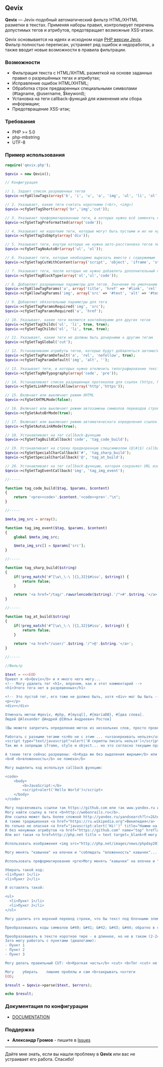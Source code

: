 
## Qevix

**Qevix** — Jevix-подобный автоматический фильтр HTML/XHTML разметки в текстах.
Применяя наборы правил, контролирует перечень допустимых тегов и атрибутов, предотвращает возможные XSS-атаки.

Qevix основывается на идеях и исходном коде [PHP версии Jevix](https://github.com/ur001/Jevix/). 
Фильтр полностью переписан, устраняет ряд ошибок и недоработок, а также вводит новые возможности в правила фильтрации.

### Возможности

* Фильтрация текста с HTML/XHTML разметкой на основе заданных правил о разрешённых тегах и атрибутах;
* Исправление ошибок HTML/XHTML;
* Обработка строк предваренных специальными символами (#tagname, @username, $keyword);
* Установка на теги callback-функций для изменения или сбора информации;
* Предотвращение XSS-атак;

### Требования

* PHP >= 5.0
* php-mbstring
* UTF-8

### Пример использования

```php
require('qevix.php');

$qevix = new Qevix();

// Конфигурация

// 1. Задает список разрешенных тегов
$qevix->cfgAllowTags(array('b', 'i', 'u', 'a', 'img', 'ul', 'li', 'ol', 'br', 'code', 'pre', 'div', 'cut'));

// 2. Указывает, какие теги считать короткими (<br>, <img>)
$qevix->cfgSetTagShort(array('br','img','cut'));

// 3. Указывает преформатированные теги, в которых нужно всё заменять на HTML сущности
$qevix->cfgSetTagPreformatted(array('code'));

// 4. Указывает не короткие теги, которые могут быть пустыми и их не нужно из-за этого удалять
$qevix->cfgSetTagIsEmpty(array('div'));

// 5. Указывает теги, внутри которых не нужна авто-расстановка тегов перевода на новую строку
$qevix->cfgSetTagNoAutoBr(array('ul', 'ol'));

// 6. Указывает теги, которые необходимо вырезать вместе с содержимым
$qevix->cfgSetTagCutWithContent(array('script', 'object', 'iframe', 'style'));

// 7. Указывает теги, после которых не нужно добавлять дополнительный перевод строки. Например, блочные теги
$qevix->cfgSetTagBlockType(array('ol','ul','code'));

// 8. Добавляет разрешенные параметры для тегов. Значение по умолчанию - шаблон #text. Разрешенные шаблоны #text, #int, #link
$qevix->cfgAllowTagParams('a', array('title', 'href' => '#link', 'rel' => '#text', 'target' => array('_blank')));
$qevix->cfgAllowTagParams('img', array('src' => '#text', 'alt' => '#text', 'title', 'align' => array('right', 'left', 'center'), 'width' => '#int', 'height' => '#int'));

// 9. Добавляет обязательные параметры для тега
$qevix->cfgSetTagParamsRequired('img', 'src');
$qevix->cfgSetTagParamsRequired('a', 'href');

// 10. Указывает, какие теги являются контейнерами для других тегов
$qevix->cfgSetTagChilds('ul', 'li', true, true);
$qevix->cfgSetTagChilds('ol', 'li', true, true);

// 11. Указывает, какие теги не должны быть дочерними к другим тегам
$qevix->cfgSetTagGlobal('cut');

// 12. Устанавливаем атрибуты тегов, которые будут добавляться автоматически
$qevix->cfgSetTagParamDefault('a', 'rel', 'nofollow', true);
$qevix->cfgSetTagParamDefault('img', 'alt', '');

// 13. Указывает теги, в которых нужно отключить типографирование текста
$qevix->cfgSetTagNoTypography(array('code', 'pre'));

// 14. Устанавливает список разрешенных протоколов для ссылок (https, http, ftp)
$qevix->cfgSetLinkProtocolAllow(array('http','https'));

// 15. Включает или выключает режим XHTML
$qevix->cfgSetXHTMLMode(false);

// 16. Включает или выключает режим автозамены символов переводов строк на тег br
$qevix->cfgSetAutoBrMode(true);

// 17. Включает или выключает режим автоматического определения ссылок
$qevix->cfgSetAutoLinkMode(true);

// 18. Устанавливает на тег callback-функцию
$qevix->cfgSetTagBuildCallback('code', 'tag_code_build');

// 19. Устанавливает на строку предворенную спецсимволом (@|#|$) callback-функцию
$qevix->cfgSetSpecialCharCallback('#', 'tag_sharp_build');
$qevix->cfgSetSpecialCharCallback('@', 'tag_at_build');

// 20. Устанавливает на тег callback-функцию, которая сохраняет URL изображений для meta-описания
$qevix->cfgSetTagEventCallback('img', 'tag_img_event');

//-----

function tag_code_build($tag, $params, $content)
{
	return '<pre><code>'.$content.'<code><pre>'."\n";
}

//-----

$meta_img_src = array();

function tag_img_event($tag, $params, $content)
{
	global $meta_img_src;

	$meta_img_src[] = $params['src'];
}

//-----

function tag_sharp_build($string)
{
	if(!preg_match('#^[\w\_\-\ ]{1,32}$#isu', $string)) {
		return false;
	}

	return '<a href="/tag/'.rawurlencode($string).'/">#'.$string.'</a>';
}

//-----

function tag_at_build($string)
{
	if(!preg_match('#^[\w\_\-\ ]{1,32}$#isu', $string)) {
		return false;
	}
	
	return '<a href="/user/'.$string.'/">@'.$string.'</a>';
}

//-----

//Фильтр

$text = <<<EOD
Привет я <b>Qevix</b> и я много чего могу...
<!-- Могу удалить тег <h1>, впрочем, как и этот комментарий -->
<h1>Этого тега нет в разрешенных</h1>

<!-- Это пустой тег, его тоже не должно быть, хотя <div> мог бы быть -->
<p></p>
<div></div>

Отмечать метки #qevix, #php, #[mysql], #{mariaDB}, #[два слова].
Людей @Alexander @Андрей @[Илья Андреевич Ростов]

(Вы можете запретить определение меток из нескольких слов, просто проверяя это в callback функции)

Работать с разными тегами <s>Но не с этим ... <u>зачеркивать нельзя</u></s>, 
<script type="text/javascript">alert('И скрипты писать нельзя')</script>
Так же я запрещаю iframe, style и object... но это согласно текущим правилам.

А такие теги сейчас разрешены: <b>Куда же без выделения жирным</b> или <i>курсива</i>...
<b>И <b>вложенность</b> не помеха</b>

Могу выделить код используя callback функцию:

<code>
	<body>
		<b>JavaScript:</b>
		<script>alert('Hello World')</script>
	</body>
</code>

Могу подсвечивать ссылки так https://github.com или так www.yandex.ru или в скобках (http://webonrails.ru)!
Могу найти ссылку в теге <b>http://webonrails.ru</b>.
Или ссылка может быть более сложной http://yandex.ru/yandsearch?lr=2&text=qevix!..
А также традиционная <a href="https://ru.wikipedia.org">Википедия</a>
Но только не опасная <a href="javascript:alert('Hi!')" title="Нажми на меня">Hello World!</a>
И без ненужных атрибутов <a href="https://github.com" name="top" hreflang="ru">GitHub</a>
Или вот такая <a href=http://php.net title = text target=_blank>Я могу определить атрибуты без кавычек!</a>

Использовать изображения <img src="http://php.net/images/news/phpday2012.png" alt="Image">

Могу менять "кавычки" на елочки и "соблюдать "вложенность" кавычек"...

Использовать преформатирование <pre>Могу менять "кавычки" на елочки и "соблюдать "вложенность" кавычек"</pre>

Убирать такой код:
<li>Пункт 1</li>
<li>Пункт 2</li>

И оставлять такой:

<ul>
  <li>Пункт 1</li>
  <li>Пункт 2</li>
</ul>

Могу удалить это верхний перевод строки, что бы текст под блочными элементами нормально отображался.

Преобразовывать коды символов &#40; &#41; &#42; &#43; &#44; обратно в символы.

Преобразовывать в тексте короткое тире - в длинное, но не в таком (2-2=0) и не в таком (веб-программирование)
Зато могу работать с пунктами (диалогами):
- Пункт 1
- Пункт 2
- Пункт 3

Могу делать правильный CUT: <b>Краткая часть</b> <cut> <b>Тег <cut> не может быть вложенным</b>

Могу    убирать    лишние пробелы и сам <b>закрывать <u>теги 
EOD;

$result = $qevix->parse($text, $errors);

echo $result;
```

### Документация по конфигурации

* [DOCUMENTATION](DOCUMENTATION.md)

### Поддержка

* **Александр Громов** - пишите в [Issues](https://github.com/AlexanderGrom/Qevix/issues)

------

Дайте мне знать, если вы нашли проблему в **Qevix** или вас не устраивает его работа.
Спасибо!
